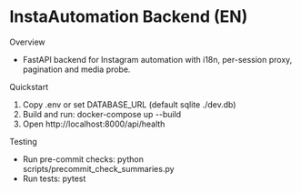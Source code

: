 # InstaAutomation Backend (EN)

Overview
- FastAPI backend for Instagram automation with i18n, per-session proxy, pagination and media probe.

Quickstart
1. Copy .env or set DATABASE_URL (default sqlite ./dev.db)
2. Build and run:
   docker-compose up --build
3. Open http://localhost:8000/api/health

Testing
- Run pre-commit checks:
  python scripts/precommit_check_summaries.py
- Run tests:
  pytest
